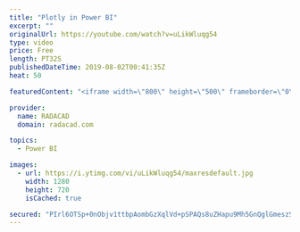 ```yaml
---
title: "Plotly in Power BI"
excerpt: ""
originalUrl: https://youtube.com/watch?v=uLikWluqg54
type: video
price: Free
length: PT32S
publishedDateTime: 2019-08-02T00:41:35Z
heat: 50

featuredContent: "<iframe width=\"800\" height=\"500\" frameborder=\"0\" src=\"https://www.youtube.com/embed/uLikWluqg54\" allow=\"accelerometer; autoplay; encrypted-media; gyroscope; picture-in-picture\" allowfullscreen></iframe>"

provider:
  name: RADACAD
  domain: radacad.com

topics:
  - Power BI

images:
  - url: https://i.ytimg.com/vi/uLikWluqg54/maxresdefault.jpg
    width: 1280
    height: 720
    isCached: true

secured: "PIrl6OTSp+0nObjv1ttbpAombGzXqlVd+pSPAQs8uZHapu9Mh5GnQglGmeszSw8cqy+YxrX8nwmIqlvw6g6yIY8l8NKaeY0FsI0SXGpYOB1eoL3rvQNTQmsUKg9lp5+5UflyrAL6JhR5QutnrLf3NuhrCIBOIF8sO13sTRQ2ZOh/OsFdTPjq+zWa6yTssCK8StwObV/TlxzKa0NEigNA2/eufEaykMZ8x6wo9JdMPM1GoI4OLMD6Dg+qK246p6RvriLSW1OieqFKioiT56ilwRNELAWyD9TZHjluZmAFEwuW0YxyRa74Zn7CdSuf6Rto7JQPFj6z9AwyF8vzoXO492I3JhremByRgJk+V38Q2yztGIzS/LK86yYddaTjEbXkvC9jAT8SVJHBS3jU0rwk1TBxgFMNFcIcP8Y1NboXWDY=;x7ztZEGCzFzLvil7mog79Q=="
---
```


